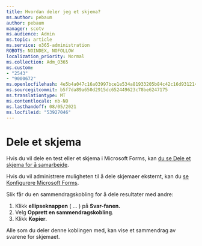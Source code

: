 ```yaml
---
title: Hvordan deler jeg et skjema?
ms.author: pebaum
author: pebaum
manager: scotv
ms.audience: Admin
ms.topic: article
ms.service: o365-administration
ROBOTS: NOINDEX, NOFOLLOW
localization_priority: Normal
ms.collection: Adm_O365
ms.custom:
- "2543"
- "9000672"
ms.openlocfilehash: 4e5b4a047c16a03997bce1e534a81933205b84c42c16d931214883fd2df72360
ms.sourcegitcommit: b5f7da89a650d2915dc652449623c78be6247175
ms.translationtype: MT
ms.contentlocale: nb-NO
ms.lasthandoff: 08/05/2021
ms.locfileid: "53927046"
---
```

# <a name="share-a-form"></a>Dele et skjema

Hvis du vil dele en test eller et skjema i Microsoft Forms, kan [du se Dele et skjema for å samarbeide](https://support.office.com/article/Share-a-form-to-collaborate-d5bb5cf0-8401-4c15-bb8c-8e108cd7e69b).

Hvis du vil administrere muligheten til å dele skjemaer eksternt, kan du [se Konfigurere Microsoft Forms](https://support.office.com/article/set-up-microsoft-forms-cc52287a-4550-464d-9a1b-457bf9df2240). 

Slik får du en sammendragskobling for å dele resultater med andre:

1. Klikk **ellipseknappen** ( ... ) på **Svar-fanen.**
3. Velg **Opprett en sammendragskobling**.
4. Klikk **Kopier**.

Alle som du deler denne koblingen med, kan vise et sammendrag av svarene for skjemaet.
